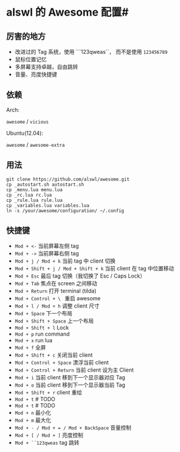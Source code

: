 # alswl 的 Awesome 配置#

## 厉害的地方 ##

* 改进过的 Tag 系统，使用 ```123qweas``， 而不是使用 `123456789`
* 鼠标位置记忆
* 多屏幕支持卓越，自由跳转
* 音量、亮度快捷键

## 依赖 ##

Arch:

`awesome` / `vicious`

Ubuntu(12.04):

`awesome` / `awesome-extra`

## 用法 ##

```
git clone https://github.com/alswl/awesome.git
cp _autostart.sh autostart.sh
cp _menu.lua menu.lua
cp _rc.lua rc.lua
cp _rule.lua rule.lua
cp _variables.lua variables.lua
ln -s /your/awesome/configuration/ ~/.config
```

## 快捷键 ##

* `Mod + <-` 当前屏幕左侧 tag
* `Mod + ->` 当前屏幕右侧 tag
* `Mod + j / Mod + k` 当前 tag 中 client 切换
* `Mod + Shift + j / Mod + Shift + k` 当前 client 在 tag 中位置移动
* `Mod + Esc` 最后 tag 切换（我切换了 Esc / Caps Lock）
* `Mod + Tab` 焦点在 screen 之间移动
* `Mod + Return` 打开 terminal (tilda)
* `Mod + Control + \ ` 重启 awesome
* `Mod + l / Mod + h` 调整 client 尺寸
* `Mod + Space` 下一个布局
* `Mod + Shift + Space` 上一个布局
* `Mod + Shift + l` Lock
* `Mod + p` run command
* `Mod + x` run lua
* `Mod + f` 全屏
* `Mod + Shift + c` 关闭当前 client
* `Mod + Control + Space` 漂浮当前 client
* `Mod + Control + Return` 当前 client 设为主 Client
* `Mod + i` 当前 client 移到下一个显示器对应 Tag
* `Mod + o` 当前 client 移到下一个显示器当前 Tag
* `Mod + Shift + r` client 重绘
* `Mod + t` # TODO
* `Mod + t` # TODO
* `Mod + n` 最小化
* `Mod + m` 最大化
* `Mod + - / Mod + = / Mod + BackSpace` 音量控制
* `Mod + [ / Mod + ]` 亮度控制
* `Mod + ``123qweas` tag 跳转
